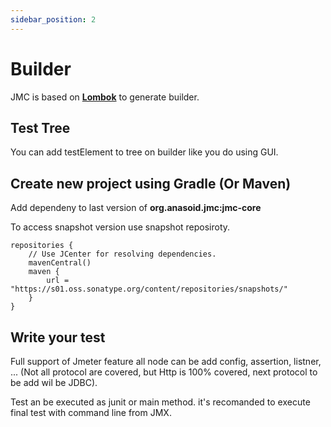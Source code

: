 ```yaml
---
sidebar_position: 2
---
```


# Builder

JMC is based on **[Lombok](https://projectlombok.org/features/experimental/SuperBuilder)** to generate builder.

## Test Tree

You can add testElement to tree on builder like you do using GUI.



## Create new project using Gradle (Or Maven)

Add dependeny to last version of **org.anasoid.jmc:jmc-core**

To access snapshot version use snapshot reposiroty.

```shell
repositories {
    // Use JCenter for resolving dependencies.
    mavenCentral()
    maven {
        url = "https://s01.oss.sonatype.org/content/repositories/snapshots/"
    }
}
```

## Write your test

Full support of Jmeter feature all node can be  add config, assertion, listner, ... (Not all protocol are covered, but Http is 100% covered, next protocol to be add wil  be JDBC).

Test an be executed as junit or main method. it's recomanded to execute final test with command line from JMX.
